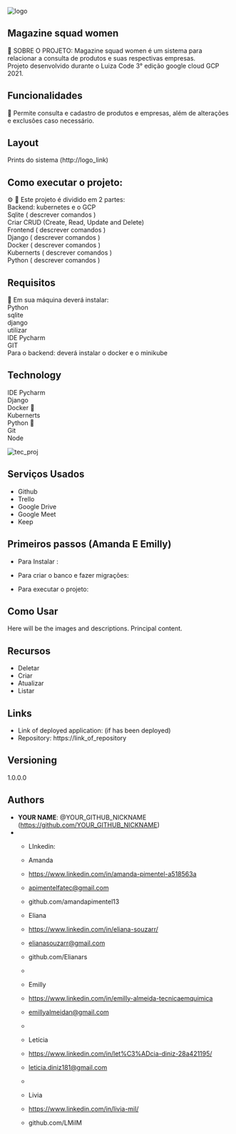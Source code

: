 ![logo](https://user-images.githubusercontent.com/72577082/134821265-386b3284-4664-4fe2-9588-71462414d024.png)


 
## Magazine squad women
 
:rocket: SOBRE O PROJETO: Magazine squad women é um sistema para relacionar a consulta de produtos e suas respectivas empresas.<br> Projeto desenvolvido durante o Luiza Code
 3° edição google cloud GCP 2021.
 
## Funcionalidades 
 :dart:  Permite consulta e cadastro de produtos e empresas, além de alterações e exclusões caso necessário.

## Layout  
Prints do sistema
(http://logo_link)

## Como executar o projeto:<br>
:gear: :wrench: 
Este projeto é dividido em 2 partes: <br> Backend: kubernetes e o GCP<br> 
Sqlite ( descrever comandos )<br>
Criar CRUD (Create, Read, Update and Delete)<br>
Frontend ( descrever comandos )<br>
Django ( descrever comandos )<br>
Docker ( descrever comandos )<br>
Kubernerts ( descrever comandos )<br>
Python ( descrever comandos )<br>

## Requisitos <br>

:pencil:
 Em  sua máquina deverá instalar: <br> Python <br> sqlite <br> django <br> utilizar <br> IDE Pycharm<br> GIT <br>
 Para o backend: deverá instalar o docker e o minikube


## Technology
IDE Pycharm<br>
Django<br>
Docker :whale2:<br>
Kubernerts <br>
Python :snake:<br>
Git <br>
Node<br>

![tec_proj](https://user-images.githubusercontent.com/72577082/134823335-b93b6383-e4c0-4a29-853d-e54d6ad6a4be.png)

 
## Serviços Usados
 
* Github
* Trello 
* Google Drive 
* Google Meet
* Keep 
 
 
## Primeiros passos (Amanda E Emilly)
 
* Para Instalar :
>    
* Para criar  o banco e fazer migrações:
>   
* Para executar o projeto:
> 
 
## Como Usar 
 
Here will be the images and descriptions. Principal content.
 
 
## Recursos
 
  - Deletar
  - Criar
  - Atualizar
  - Listar
 
 
## Links
 
  - Link of deployed application: (if has been deployed)
  - Repository: https://link_of_repository
 

## Versioning
 
1.0.0.0
 
 
## Authors
 
* **YOUR NAME**: @YOUR_GITHUB_NICKNAME (https://github.com/YOUR_GITHUB_NICKNAME)
* - LInkedin:
  - Amanda
  -  https://www.linkedin.com/in/amanda-pimentel-a518563a
  - apimentelfatec@gmail.com 
  - github.com/amandapimentel13 
   
  - Eliana 
  - https://www.linkedin.com/in/eliana-souzarr/
  - elianasouzarr@gmail.com
  - github.com/Elianars 
  - 
  - Emilly
  -  https://www.linkedin.com/in/emilly-almeida-tecnicaemquimica
  - emillyalmeidan@gmail.com
  - 
  - Letícia
  -  https://www.linkedin.com/in/let%C3%ADcia-diniz-28a421195/
  - leticia.diniz181@gmail.com
  - 
  - Livia
  -  https://www.linkedin.com/in/livia-mil/
  - github.com/LMilM 
 
